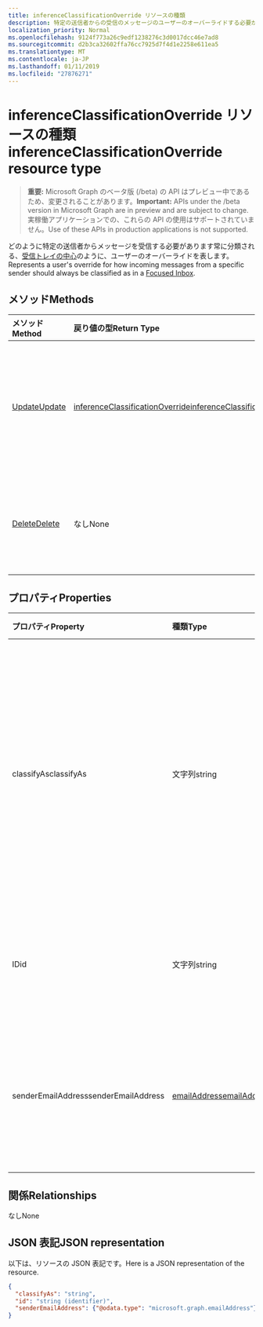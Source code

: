 ```yaml
---
title: inferenceClassificationOverride リソースの種類
description: 特定の送信者からの受信のメッセージのユーザーのオーバーライドする必要があります常として分類されます。
localization_priority: Normal
ms.openlocfilehash: 9124f773a26c9edf1238276c3d0017dcc46e7ad8
ms.sourcegitcommit: d2b3ca32602ffa76cc7925d7f4d1e2258e611ea5
ms.translationtype: MT
ms.contentlocale: ja-JP
ms.lasthandoff: 01/11/2019
ms.locfileid: "27876271"
---
```

# <a name="inferenceclassificationoverride-resource-type"></a><span data-ttu-id="81129-103">inferenceClassificationOverride リソースの種類</span><span class="sxs-lookup"><span data-stu-id="81129-103">inferenceClassificationOverride resource type</span></span>

> <span data-ttu-id="81129-104">**重要:** Microsoft Graph のベータ版 (/beta) の API はプレビュー中であるため、変更されることがあります。</span><span class="sxs-lookup"><span data-stu-id="81129-104">**Important:** APIs under the /beta version in Microsoft Graph are in preview and are subject to change.</span></span> <span data-ttu-id="81129-105">実稼働アプリケーションでの、これらの API の使用はサポートされていません。</span><span class="sxs-lookup"><span data-stu-id="81129-105">Use of these APIs in production applications is not supported.</span></span>

<span data-ttu-id="81129-106">どのように特定の送信者からメッセージを受信する必要があります常に分類される、[受信トレイの中心](manage-focused-inbox.md)のように、ユーザーのオーバーライドを表します。</span><span class="sxs-lookup"><span data-stu-id="81129-106">Represents a user's override for how incoming messages from a specific sender should always be classified as in a [Focused Inbox](manage-focused-inbox.md).</span></span>


## <a name="methods"></a><span data-ttu-id="81129-107">メソッド</span><span class="sxs-lookup"><span data-stu-id="81129-107">Methods</span></span>

| <span data-ttu-id="81129-108">メソッド</span><span class="sxs-lookup"><span data-stu-id="81129-108">Method</span></span>           | <span data-ttu-id="81129-109">戻り値の型</span><span class="sxs-lookup"><span data-stu-id="81129-109">Return Type</span></span>    |<span data-ttu-id="81129-110">説明</span><span class="sxs-lookup"><span data-stu-id="81129-110">Description</span></span>|
|:---------------|:--------|:----------|
|[<span data-ttu-id="81129-111">Update</span><span class="sxs-lookup"><span data-stu-id="81129-111">Update</span></span>](../api/inferenceclassificationoverride-update.md) | [<span data-ttu-id="81129-112">inferenceClassificationOverride</span><span class="sxs-lookup"><span data-stu-id="81129-112">inferenceClassificationOverride</span></span>](inferenceclassificationoverride.md) |<span data-ttu-id="81129-113">指定のとおり、オーバーライドの **ClassifyAs** フィールドを変更します。</span><span class="sxs-lookup"><span data-stu-id="81129-113">Change the **ClassifyAs** field of an override as specified.</span></span> |
|[<span data-ttu-id="81129-114">Delete</span><span class="sxs-lookup"><span data-stu-id="81129-114">Delete</span></span>](../api/inferenceclassificationoverride-delete.md) | <span data-ttu-id="81129-115">なし</span><span class="sxs-lookup"><span data-stu-id="81129-115">None</span></span> |<span data-ttu-id="81129-116">その ID で指定されたオーバーライドを削除します。</span><span class="sxs-lookup"><span data-stu-id="81129-116">Delete an override specified by its ID.</span></span> |

## <a name="properties"></a><span data-ttu-id="81129-117">プロパティ</span><span class="sxs-lookup"><span data-stu-id="81129-117">Properties</span></span>
| <span data-ttu-id="81129-118">プロパティ</span><span class="sxs-lookup"><span data-stu-id="81129-118">Property</span></span>     | <span data-ttu-id="81129-119">種類</span><span class="sxs-lookup"><span data-stu-id="81129-119">Type</span></span>   |<span data-ttu-id="81129-120">説明</span><span class="sxs-lookup"><span data-stu-id="81129-120">Description</span></span>|
|:---------------|:--------|:----------|
|<span data-ttu-id="81129-121">classifyAs</span><span class="sxs-lookup"><span data-stu-id="81129-121">classifyAs</span></span>|<span data-ttu-id="81129-122">文字列</span><span class="sxs-lookup"><span data-stu-id="81129-122">string</span></span>| <span data-ttu-id="81129-p102">特定の差出人からの着信メッセージを常時分類する方法を指定します。可能な値は、`focused`、`other` です。</span><span class="sxs-lookup"><span data-stu-id="81129-p102">Specifies how incoming messages from a specific sender should always be classified as. Possible values are: `focused`, `other`.</span></span>|
|<span data-ttu-id="81129-125">ID</span><span class="sxs-lookup"><span data-stu-id="81129-125">id</span></span>|<span data-ttu-id="81129-126">文字列</span><span class="sxs-lookup"><span data-stu-id="81129-126">string</span></span>| <span data-ttu-id="81129-p103">オーバーライドの一意識別子。読み取り専用です。</span><span class="sxs-lookup"><span data-stu-id="81129-p103">The unique identifier of the override. Read-only.</span></span>|
|<span data-ttu-id="81129-129">senderEmailAddress</span><span class="sxs-lookup"><span data-stu-id="81129-129">senderEmailAddress</span></span>|[<span data-ttu-id="81129-130">emailAddress</span><span class="sxs-lookup"><span data-stu-id="81129-130">emailAddress</span></span>](emailaddress.md)|<span data-ttu-id="81129-131">オーバーライドを作成する対象の差出人のメール アドレス情報。</span><span class="sxs-lookup"><span data-stu-id="81129-131">The email address information of the sender for whom the override is created.</span></span>|

## <a name="relationships"></a><span data-ttu-id="81129-132">関係</span><span class="sxs-lookup"><span data-stu-id="81129-132">Relationships</span></span>
<span data-ttu-id="81129-133">なし</span><span class="sxs-lookup"><span data-stu-id="81129-133">None</span></span>


## <a name="json-representation"></a><span data-ttu-id="81129-134">JSON 表記</span><span class="sxs-lookup"><span data-stu-id="81129-134">JSON representation</span></span>

<span data-ttu-id="81129-135">以下は、リソースの JSON 表記です。</span><span class="sxs-lookup"><span data-stu-id="81129-135">Here is a JSON representation of the resource.</span></span>

<!-- {
  "blockType": "resource",
  "optionalProperties": [

  ],
  "@odata.type": "microsoft.graph.inferenceClassificationOverride"
}-->

```json
{
  "classifyAs": "string",
  "id": "string (identifier)",
  "senderEmailAddress": {"@odata.type": "microsoft.graph.emailAddress"}
}

```

<!-- uuid: 8fcb5dbc-d5aa-4681-8e31-b001d5168d79
2015-10-25 14:57:30 UTC -->
<!-- {
  "type": "#page.annotation",
  "description": "inferenceClassificationOverride resource",
  "keywords": "",
  "section": "documentation",
  "tocPath": ""
}-->
